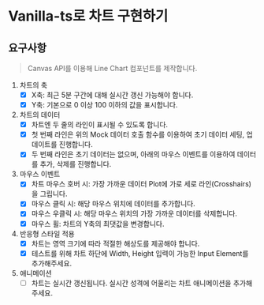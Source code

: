 # Vanilla-ts로 차트 구현하기

## 요구사항

> Canvas API를 이용해 Line Chart 컴포넌트를 제작합니다.

1. 차트의 축
   - [x] X축: 최근 5분 구간에 대해 실시간 갱신 가능해야 합니다.
   - [x] Y축: 기본으로 0 이상 100 이하의 값을 표시합니다.
2. 차트의 데이터
   - [x] 차트엔 두 줄의 라인이 표시될 수 있도록 합니다.
   - [x] 첫 번째 라인은 위의 Mock 데이터 호출 함수를 이용하여 초기 데이터 세팅, 업데이트를 진행합니다.
   - [x] 두 번째 라인은 초기 데이터는 없으며, 아래의 마우스 이벤트를 이용하여 데이터를 추가, 삭제를 진행합니다.
3. 마우스 이벤트
   - [x] 차트 마우스 호버 시: 가장 가까운 데이터 Plot에 가로 세로 라인(Crosshairs)을 그립니다.
   - [x] 마우스 클릭 시: 해당 마우스 위치에 데이터를 추가합니다.
   - [x] 마우스 우클릭 시: 해당 마우스 위치의 가장 가까운 데이터를 삭제합니다.
   - [x] 마우스 휠: 차트의 Y축의 최댓값을 변경합니다.
4. 반응형 스타일 적용
   - [x] 차트는 영역 크기에 따라 적절한 해상도를 제공해야 합니다.
   - [x] 테스트를 위해 차트 하단에 Width, Height 입력이 가능한 Input Element를 추가해주세요.
5. 애니메이션
   - [ ] 차트는 실시간 갱신됩니다. 실시간 성격에 어울리는 차트 애니메이션을 추가해주세요.
